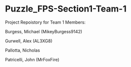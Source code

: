 # Puzzle_FPS-Section1-Team-1

Project Repoistory for Team 1 Members:

Burgess, Michael (MikeyBurgess9142)

Gurwell, Alex (AL3XG8)

Pallotta, Nicholas

Patricelli, John (MrFoxFire)
